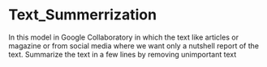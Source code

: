 # Text_Summerrization
In this model in Google Collaboratory in which the text like articles  or magazine or from social media where we want only a nutshell report of the text. Summarize the  text in a few lines by removing unimportant text
